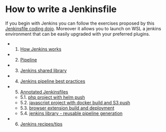 # How to write a Jenkinsfile

If you begin with Jenkins you can follow the exercises proposed by
this [Jenkinsfile coding dojo](https://github.com/fchastanet/coding_dojo_jenkins).
Moreover it allows you to launch on WSL a jenkins environment that can be easily
upgraded with your preferred plugins.

- 1. [How Jenkins works](HowTo-Write-Jenkinsfile/01-How-Jenkins-Works.md)
- 2. [Pipeline](HowTo-Write-Jenkinsfile/02-Pipeline.md)
- 3. [Jenkins shared library](HowTo-Write-Jenkinsfile/03-Jenkins-Library.md)
- 4. [Jenkins pipeline best practices](HowTo-Write-Jenkinsfile/04-Jenkins-best-practices.md)
- 5. [Annotated Jenkinsfiles](HowTo-Write-Jenkinsfile/05-00-Annotated-Jenkinsfiles.md)
  - 5.1. [php project with helm push](HowTo-Write-Jenkinsfile/05-01-Annotated-Jenkinsfiles.md)
  - 5.2. [javascript project with docker build and S3 push](HowTo-Write-Jenkinsfile/05-02-Annotated-Jenkinsfiles.md)
  - 5.3. [browser extension build and deployment](HowTo-Write-Jenkinsfile/05-03-Annotated-Jenkinsfiles.md)
  - 5.4. [jenkins library - reusable pipeline generation](HowTo-Write-Jenkinsfile/05-04-Annotated-Jenkinsfiles.md)

- 6. [Jenkins recipes/tips](HowTo-Write-Jenkinsfile/06-Jenkins-recipes-tips.md)
